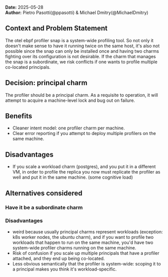 **Date:** 2025-05-28<br/>
**Author:** Pietro Pasotti(@ppasotti) & Michael Dmitry(@MichaelDmitry)

## Context and Problem Statement

The otel ebpf profiler snap is a system-wide profiling tool. 
So not only it doesn't make sense to have it running twice on the same host, it's also not possible since the snap can 
only be installed once and having two charms fighting over its configuration is not desirable.
If the charm that manages the snap is a subordinate, we risk conflicts if one wants to profile multiple co-located principals.

## Decision: principal charm 

The profiler should be a principal charm.
As a requisite to operation, it will attempt to acquire a machine-level lock and bug out on failure.

## Benefits

- Cleaner intent model: one profiler charm per machine.
- Clear error reporting if you attempt to deploy multiple profilers on the same machine.

## Disadvantages

- If you scale a workload charm (postgres), and you put it in a different VM, in order to profile the replica 
  you now must replicate the profiler as well and put it in the same machine. (some cognitive load)

## Alternatives considered

### Have it be a subordinate charm
### Disadvantages

- weird because usually principal charms represent workloads (exception: k8s worker nodes, the ubuntu charm), and 
  if you want to profile two workloads that happen to run on the same machine, you'd have two system-wide profiler 
  charms running on the same machine.  
- Risk of confusion if you scale up multiple principals that have a profiler attached, and they end up being co-located.
- Less obvious semantically that the profiler is system-wide: scoping it to a principal makes you think it's workload-specific.



